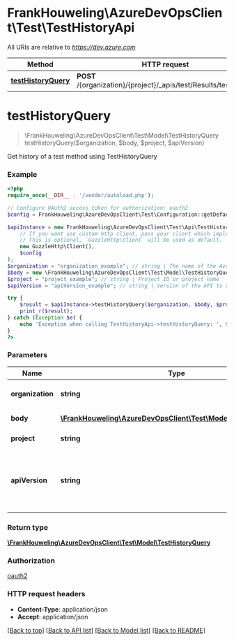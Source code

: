# FrankHouweling\AzureDevOpsClient\Test\TestHistoryApi

All URIs are relative to *https://dev.azure.com*

Method | HTTP request | Description
------------- | ------------- | -------------
[**testHistoryQuery**](TestHistoryApi.md#testHistoryQuery) | **POST** /{organization}/{project}/_apis/test/Results/testhistory | 


# **testHistoryQuery**
> \FrankHouweling\AzureDevOpsClient\Test\Model\TestHistoryQuery testHistoryQuery($organization, $body, $project, $apiVersion)



Get history of a test method using TestHistoryQuery

### Example
```php
<?php
require_once(__DIR__ . '/vendor/autoload.php');

// Configure OAuth2 access token for authorization: oauth2
$config = FrankHouweling\AzureDevOpsClient\Test\Configuration::getDefaultConfiguration()->setAccessToken('YOUR_ACCESS_TOKEN');

$apiInstance = new FrankHouweling\AzureDevOpsClient\Test\Api\TestHistoryApi(
    // If you want use custom http client, pass your client which implements `GuzzleHttp\ClientInterface`.
    // This is optional, `GuzzleHttp\Client` will be used as default.
    new GuzzleHttp\Client(),
    $config
);
$organization = "organization_example"; // string | The name of the Azure DevOps organization.
$body = new \FrankHouweling\AzureDevOpsClient\Test\Model\TestHistoryQuery(); // \FrankHouweling\AzureDevOpsClient\Test\Model\TestHistoryQuery | TestHistoryQuery to get history
$project = "project_example"; // string | Project ID or project name
$apiVersion = "apiVersion_example"; // string | Version of the API to use.  This should be set to '6.0-preview.2' to use this version of the api.

try {
    $result = $apiInstance->testHistoryQuery($organization, $body, $project, $apiVersion);
    print_r($result);
} catch (Exception $e) {
    echo 'Exception when calling TestHistoryApi->testHistoryQuery: ', $e->getMessage(), PHP_EOL;
}
?>
```

### Parameters

Name | Type | Description  | Notes
------------- | ------------- | ------------- | -------------
 **organization** | **string**| The name of the Azure DevOps organization. |
 **body** | [**\FrankHouweling\AzureDevOpsClient\Test\Model\TestHistoryQuery**](../Model/TestHistoryQuery.md)| TestHistoryQuery to get history |
 **project** | **string**| Project ID or project name |
 **apiVersion** | **string**| Version of the API to use.  This should be set to &#39;6.0-preview.2&#39; to use this version of the api. |

### Return type

[**\FrankHouweling\AzureDevOpsClient\Test\Model\TestHistoryQuery**](../Model/TestHistoryQuery.md)

### Authorization

[oauth2](../../README.md#oauth2)

### HTTP request headers

 - **Content-Type**: application/json
 - **Accept**: application/json

[[Back to top]](#) [[Back to API list]](../../README.md#documentation-for-api-endpoints) [[Back to Model list]](../../README.md#documentation-for-models) [[Back to README]](../../README.md)

